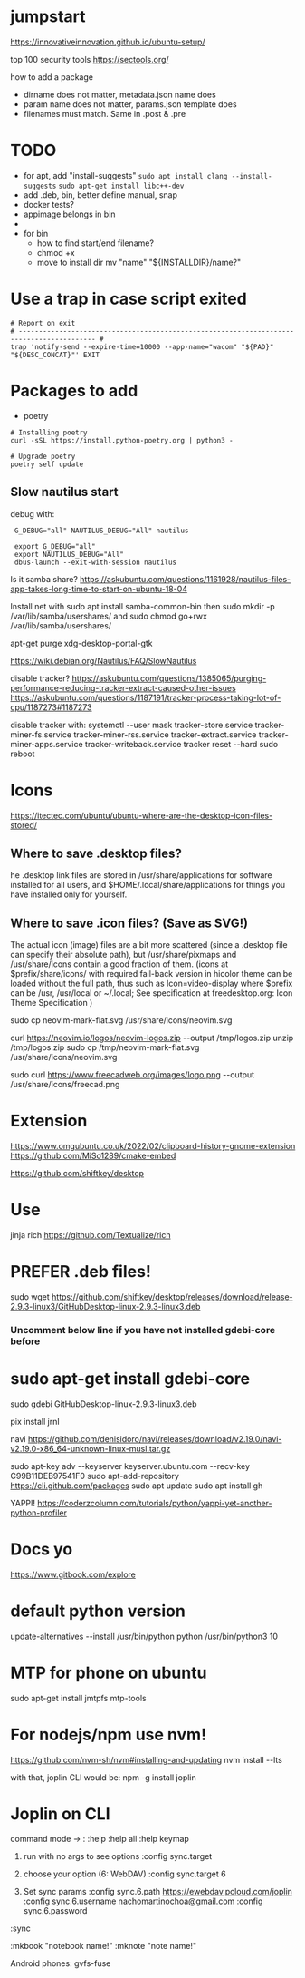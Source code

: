 # jumpstart

https://innovativeinnovation.github.io/ubuntu-setup/

top 100 security tools
https://sectools.org/

how to add a package

- dirname does not matter, metadata.json name does
- param name does not matter, params.json template does
- filenames must match. Same in .post & .pre

# TODO

- for apt, add "install-suggests"
   `sudo apt install clang --install-suggests`
   `sudo apt-get install libc++-dev `
- add .deb, bin, better define manual, snap
- docker tests?
- appimage belongs in bin
-
- for bin
  - how to find start/end filename?
  - chmod +x
  - move to install dir mv "name" "\${INSTALLDIR}/name?"

# Use a trap in case script exited

```
# Report on exit
# ----------------------------------------------------------------------------------------- #
trap 'notify-send --expire-time=10000 --app-name="wacom" "${PAD}" "${DESC_CONCAT}"' EXIT
```

# Packages to add

- poetry

```
# Installing poetry
curl -sSL https://install.python-poetry.org | python3 -

# Upgrade poetry
poetry self update
```

## Slow nautilus start

debug with:

```
 G_DEBUG="all" NAUTILUS_DEBUG="All" nautilus

 export G_DEBUG="all"
 export NAUTILUS_DEBUG="All"
 dbus-launch --exit-with-session nautilus
```

Is it samba share?
https://askubuntu.com/questions/1161928/nautilus-files-app-takes-long-time-to-start-on-ubuntu-18-04

Install net with sudo apt install samba-common-bin
then sudo mkdir -p /var/lib/samba/usershares/
and sudo chmod go+rwx /var/lib/samba/usershares/

apt-get purge xdg-desktop-portal-gtk

https://wiki.debian.org/Nautilus/FAQ/SlowNautilus

disable tracker?
https://askubuntu.com/questions/1385065/purging-performance-reducing-tracker-extract-caused-other-issues
https://askubuntu.com/questions/1187191/tracker-process-taking-lot-of-cpu/1187273#1187273

disable tracker with:
systemctl --user mask tracker-store.service tracker-miner-fs.service tracker-miner-rss.service tracker-extract.service tracker-miner-apps.service tracker-writeback.service
tracker reset --hard
sudo reboot

# Icons

https://itectec.com/ubuntu/ubuntu-where-are-the-desktop-icon-files-stored/

## Where to save .desktop files?

he .desktop link files are stored in /usr/share/applications for software installed for all users, and \$HOME/.local/share/applications for things you have installed only for yourself.

## Where to save .icon files? (Save as SVG!)

The actual icon (image) files are a bit more scattered (since a .desktop file can specify their absolute path), but /usr/share/pixmaps and /usr/share/icons contain a good fraction of them. (icons at $prefix/share/icons/ with required fall-back version in hicolor theme can be loaded without the full path, thus such as Icon=video-display where $prefix can be /usr, /usr/local or ~/.local; See specification at freedesktop.org: Icon Theme Specification )

sudo cp neovim-mark-flat.svg /usr/share/icons/neovim.svg

curl https://neovim.io/logos/neovim-logos.zip --output /tmp/logos.zip
unzip /tmp/logos.zip
sudo cp /tmp/neovim-mark-flat.svg /usr/share/icons/neovim.svg

sudo curl https://www.freecadweb.org/images/logo.png --output /usr/share/icons/freecad.png

# Extension

https://www.omgubuntu.co.uk/2022/02/clipboard-history-gnome-extension
https://github.com/MiSo1289/cmake-embed

https://github.com/shiftkey/desktop

# Use

jinja
rich
https://github.com/Textualize/rich

# PREFER .deb files!

sudo wget https://github.com/shiftkey/desktop/releases/download/release-2.9.3-linux3/GitHubDesktop-linux-2.9.3-linux3.deb

### Uncomment below line if you have not installed gdebi-core before

# sudo apt-get install gdebi-core

sudo gdebi GitHubDesktop-linux-2.9.3-linux3.deb

pix install jrnl

navi https://github.com/denisidoro/navi/releases/download/v2.19.0/navi-v2.19.0-x86_64-unknown-linux-musl.tar.gz

sudo apt-key adv --keyserver keyserver.ubuntu.com --recv-key C99B11DEB97541F0
sudo apt-add-repository https://cli.github.com/packages
sudo apt update
sudo apt install gh

YAPPI!
https://coderzcolumn.com/tutorials/python/yappi-yet-another-python-profiler

# Docs yo

https://www.gitbook.com/explore

# default python version

update-alternatives --install /usr/bin/python python /usr/bin/python3 10

# MTP for phone on ubuntu

sudo apt-get install jmtpfs mtp-tools

# For nodejs/npm use nvm!

https://github.com/nvm-sh/nvm#installing-and-updating
nvm install --lts

with that, joplin CLI would be:
npm -g install joplin

# Joplin on CLI

command mode -> :
:help
:help all
:help keymap

1. run with no args to see options
   :config sync.target

2. choose your option (6: WebDAV)
   :config sync.target 6

3. Set sync params
   :config sync.6.path https://ewebdav.pcloud.com/joplin
   :config sync.6.username nachomartinochoa@gmail.com
   :config sync.6.password

:sync

:mkbook "notebook name!"
:mknote "note name!"

Android phones:
gvfs-fuse
